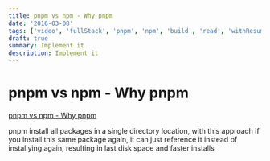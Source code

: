```yaml
---
title: pnpm vs npm - Why pnpm
date: '2016-03-08'
tags: ['video', 'fullStack', 'pnpm', 'npm', 'build', 'read', 'withResume']
draft: true
summary: Implement it
description: Implement it
---
```


# pnpm vs npm - Why pnpm


[pnpm vs npm - Why pnpm](https://www.youtube.com/watch?v=cpHl8IdHsxw&ab_channel=BasaratCodes)


pnpm install all packages in a single directory location, with this approach if you install this same package again, it can just reference it instead of installying again, resulting in last disk space and faster installs


